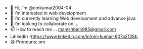 - 👋 Hi, I’m @omkumar2004-04
- 👀 I’m interested in web development 
- 🌱 I’m currently learning Web development and advance java 
- 💞️ I’m looking to collaborate on ...
- 📫 How to reach me ... manishbain985@gmail.com
- LinkedIn -https://www.linkedin.com/in/om-kumar-607a2128b
- 😄 Pronouns: om

<!---
omkumar2004-04/omkumar2004-04 is a ✨ special ✨ repository because its `README.md` (this file) appears on your GitHub profile.
You can click the Preview link to take a look at your changes.
--->
